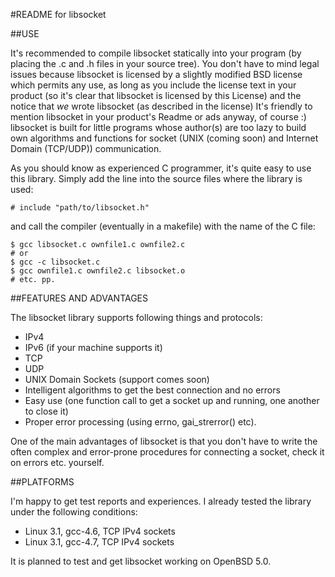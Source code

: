#README for libsocket

##USE

It's recommended to compile libsocket statically into your program (by placing the .c and .h files in your source tree).
You don't have to mind legal issues because libsocket is licensed by a slightly modified BSD license which permits
any use, as long as you include the license text in your product (so it's clear that libsocket is licensed by this License)
and the notice that *we* wrote libsocket (as described in the license)
It's friendly to mention libsocket in your product's Readme or ads anyway, of course :)
libsocket is built for little programs whose author(s) are too lazy to build own algorithms and functions for socket (UNIX (coming soon)
and Internet Domain (TCP/UDP)) communication.

As you should know as experienced C programmer, it's quite easy to use this library.
Simply add the line into the source files where the library is used:

	# include "path/to/libsocket.h"

and call the compiler (eventually in a makefile) with the name of the C file:

	$ gcc libsocket.c ownfile1.c ownfile2.c
	# or
	$ gcc -c libsocket.c
	$ gcc ownfile1.c ownfile2.c libsocket.o
	# etc. pp.

##FEATURES AND ADVANTAGES

The libsocket library supports following things and protocols:

* IPv4
* IPv6 (if your machine supports it)
* TCP
* UDP
* UNIX Domain Sockets (support comes soon)
* Intelligent algorithms to get the best connection and no errors
* Easy use (one function call to get a socket up and running, one another to close it)
* Proper error processing (using errno, gai\_strerror() etc).

One of the main advantages of libsocket is that you don't have to write the often complex and error-prone
procedures for connecting a socket, check it on errors etc. yourself.

##PLATFORMS

I'm happy to get test reports and experiences. I already tested the library under the following conditions:

* Linux 3.1, gcc-4.6, TCP IPv4 sockets
* Linux 3.1, gcc-4.7, TCP IPv4 sockets

It is planned to test and get libsocket working on OpenBSD 5.0.
